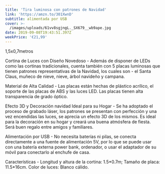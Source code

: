 ```yaml
---
title: 'Tira luminosa con patrones de Navidad'
link: 'https://amzn.to/301XwnD'
subtitle: alimentada por USB
cover: >-
  /images/uploads/61vv8sgjngL._SX679__wb9ape.jpg
date: 2019-09-08T19:43:51.397Z
weekPrice: '€21,99'
---
```

1,5x0,7metros

Cortina de Luces con Diseño Novedoso  - Además de disponer de LEDs como las cortinas tradicionales, cuenta también con 5 placas luminosas que tienen patrones representativas de la Navidad, los cuales son - el Santa Claus, muñeco de nieve, nieve, árbol navideño y campana.

 Material de Alta Calidad - Las placas están hechas de plástico acrílico, el soporte de las placas de ABS y las luces LED. Las placas tienen alta transparencia de grado óptico.

 Efecto 3D y Decoración navidad Ideal para su Hogar  - Se ha adoptado el proceso de grabado láser, los patrones se presentan con perfección y una vez encendidas las luces, se aprecia un efecto 3D de los mismos. Es ideal para la decoración en su hogar y creará una buena atmósfera de fiesta. Será buen regalo entre amigos y familiares.

 Alimentación por USB  - No necesita baterías ni pilas, se conecta directamente a una fuente de alimentación 5V, por lo que se puede usar con una batería externa power bank, ordenador, o usar el adaptador de su móvil para conectarlo al enchufe de casa.

Características  - Longitud y altura de la cortina: 1.5\*0.7m; Tamaño de placa: 11.5\*16cm. Color de luces: Blanco cálido.
